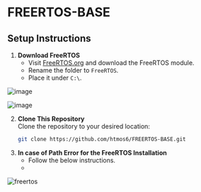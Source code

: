 # FREERTOS-BASE

## Setup Instructions

1. **Download FreeRTOS**  
   - Visit [FreeRTOS.org](https://en.freertos.org) and download the FreeRTOS module.  
   - Rename the folder to `FreeRTOS`.  
   - Place it under `C:\`.

![image](https://github.com/user-attachments/assets/ffc2d5bb-bd56-49c8-b971-d997fa6120a8)

![image](https://github.com/user-attachments/assets/b90b29dc-5fc6-4088-8225-a4a8e09ea937)



2. **Clone This Repository**  
   Clone the repository to your desired location:  
   ```bash
   git clone https://github.com/htmos6/FREERTOS-BASE.git

1. **In case of Path Error for the FreeRTOS Installation**
    - Follow the below instructions.
    - 
![freertos](https://github.com/user-attachments/assets/ce9fe31f-740d-4c50-81d1-76a27fd025ef)
